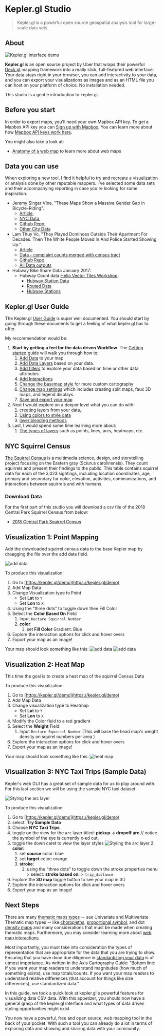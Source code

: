 # Kepler.gl Studio

> Kepler.gl is a powerful open source geospatial analysis tool for large-scale data sets.

## About

![Kepler.gl interface demo](https://d1a3f4spazzrp4.cloudfront.net/kepler.gl/website/hero/kepler.gl-contours.png)

**Kepler.gl** is an open source project by Uber that wraps their powerful [Deck.gl](https://deck.gl) mapping framework into a really slick, full-featured web interface. Your data stays right in your browser, you can add interactivity to your data, and you can export your visualizations as images and as an HTML file you can host on your platform of choice. No installation needed. 

This studio is a gentle introduction to kepler.gl.

## Before you start

In order to export maps, you'll need your own Mapbox API key. To get a Mapbox API key you can [Sign up with Mapbox](https://www.mapbox.com/). You can learn more about how [Mapbox API keys work here](https://docs.mapbox.com/help/how-mapbox-works/access-tokens/).

You might also take a look at:
* [Anatomy of a web map](http://maptime.io/anatomy-of-a-web-map/#0) to learn more about web maps

## Data you can use

When exploring a new tool, I find it helpful to try and recreate a visualization or analysis done by other reputable mappers. I've selected some data sets and their accompanying reporting in case you're looking for some inspiration.

* Jeremy Singer Vine, "These Maps Show a Massive Gender Gap in Bicycle-Riding". 
  * [Article](https://www.buzzfeed.com/jsvine/these-maps-show-a-massive-gender-gap-in-bicycle-riding), 
  * [NYC Data](https://raw.githubusercontent.com/BuzzFeedNews/2014-06-bikeshare-gender-maps/master/html/data/nyc.geojson), 
  * [Github Repo](https://github.com/BuzzFeedNews/2014-06-bikeshare-gender-maps), 
  * [Other City Data](https://github.com/BuzzFeedNews/2014-06-bikeshare-gender-maps/tree/master/html/data)
* Lam Thuy Vo, "They Played Dominoes Outside Their Apartment For Decades. Then The White People Moved In And Police Started Showing Up.".
  * [Article](https://www.buzzfeednews.com/article/lamvo/gentrification-complaints-311-new-york)
  * [Data - complaint counts merged with census tract](https://raw.githubusercontent.com/BuzzFeedNews/2018-06-nyc-311-complaints-and-gentrification/master/output/merged_complaints_final.json)
  * [Github Repo](https://github.com/BuzzFeedNews/2018-06-nyc-311-complaints-and-gentrification)
  * [All Data outputs](https://github.com/BuzzFeedNews/2018-06-nyc-311-complaints-and-gentrification/tree/master/output)
* Hubway Bike Share Data January 2017:
  * Hubway Count data [Hello Vector Tiles Workshop](https://github.com/joeyklee/hello-vector-tiles):
    * [Hubway Station Data](https://raw.githubusercontent.com/joeyklee/hello-vector-tiles/master/data/201701-hubway-tripdata-counts.csv)
    * [Routed Data](https://github.com/joeyklee/hello-vector-tiles/blob/master/data/201701_hubway_routes_all.geojson)
    * [Hubway Stations](https://github.com/joeyklee/hello-vector-tiles/blob/master/data/hubway_Stations_201606.geojson)


## Kepler.gl User Guide

The Kepler.gl [User Guide](https://github.com/keplergl/kepler.gl/blob/master/docs/user-guides/a-introduction.md) is super well documented. You should start by going through these documents to get a feeling of what kepler.gl has to offer.

My recommendation would be:
1. **Start by getting a feel for the data driven Workflow**. The [Getting started](https://github.com/keplergl/kepler.gl/blob/master/docs/user-guides/j-get-started.md) guide will walk you through how to:
   1. [Add Data](https://github.com/keplergl/kepler.gl/blob/master/docs/user-guides/b-kepler-gl-workflow/a-add-data-to-the-map.md) to your map
   2. [Add Data Layers](https://github.com/keplergl/kepler.gl/blob/master/docs/user-guides/b-kepler-gl-workflow/b-add-data-layers/a-adding-data-layers.md) based on your data.
   3. [Add filters](https://github.com/keplergl/kepler.gl/blob/master/docs/user-guides/e-filters.md) to explore your data based on time or other data attributes.
   4. [Add Interactions](https://github.com/keplergl/kepler.gl/blob/master/docs/user-guides/g-interactions.md)
   5. [Change the basemap style](https://github.com/keplergl/kepler.gl/blob/master/docs/user-guides/f-map-styles.md) for more custom cartography
   6. [Change map settings](https://github.com/keplergl/kepler.gl/blob/master/docs/user-guides/m-map-settings.md) which includes creating split maps, faux 3D maps, and legend displays.
   7. [Save and export your map](https://github.com/keplergl/kepler.gl/blob/master/docs/user-guides/k-save-and-export.md)
2. Next I would explore on a deeper level what you can do with: 
   1. [creating layers from your data](https://github.com/keplergl/kepler.gl/blob/master/docs/user-guides/b-kepler-gl-workflow/b-add-data-layers/b-create-a-layer.md),  
   2. [Using colors to style data](https://github.com/keplergl/kepler.gl/blob/master/docs/user-guides/l-color-attributes.md)
   3. [layer blending methods](https://github.com/keplergl/kepler.gl/blob/master/docs/user-guides/b-kepler-gl-workflow/b-add-data-layers/d-blend-and-rearrange-layers.md)
3. Last, I would spend some time learning more about:
   1. [The types of layers](https://github.com/keplergl/kepler.gl/blob/master/docs/user-guides/a-introduction.md#types-of-layers) such as points, lines, arcs, heatmaps, etc.


## NYC Squirrel Census 

[The Squirrel Census](https://www.thesquirrelcensus.com/) is a multimedia science, design, and storytelling project focusing on the Eastern gray (Sciurus carolinensis). They count squirrels and present their findings to the public. This table contains squirrel data for each of the 3,023 sightings, including location coordinates, age, primary and secondary fur color, elevation, activities, communications, and interactions between squirrels and with humans.

### Download Data

For the first part of this studio you will download a csv file of the 2018 Central Park Squirrel Census from below:
* [2018 Central Park Squirrel Census](https://data.cityofnewyork.us/Environment/2018-Central-Park-Squirrel-Census-Squirrel-Data/vfnx-vebw)


## Visualization 1: Point Mapping

Add the downloaded squirrel census data to the base Kepler map by draagging the file over the add data field.

![add data](../../../images/add_data.png "DATA")


To produce this visualization:
1. Go to [https://kepler.gl/demo](https://kepler.gl/demo)
2. Add Map Data
3. Change Visualization type to Point
    * Set **Lat** to `Y`
    * Set **Lon** to `X`
4. Using the "three dots" to toggle down thee Fill Color
5. Select the **Color Based On** Field
   1. Input `Hectare Squirrel Number`
   2. **color**:
      1. set **Fill Color** Gradient: Blue
7. Explore the interaction options for click and hover overs
8. Export your map as an image!


Your map should look something like this:
![add data](../../../images/kepler_point1.png)
![add data](../../../images/kepler_point2.png)


## Visualization 2: Heat Map

This time the goal is to create a heat map of the squirrel Census Data

To produce this visualization:
1. Go to [https://kepler.gl/demo](https://kepler.gl/demo)
2. Add Map Data
3. Change visualization type to Heatmap
    * Set **Lat** to `Y`
    * Set **Lon** to `X`
4. Modify the Color field to a red gradient
5. Select the **Weight** Field
   1. Input `Hectare Squirrel Number` (This will base the head map's weight density on squirel numbers per area )
7. Explore the interaction options for click and hover overs
8. Export your map as an image!

Your map should look something like this:
![heat map](../../../images/kepler_heat.png)


## Visualization 3: NYC Taxi Trips (Sample Data)

Kepler's web GUI has a great set of sample data for us to play around with. For this last section we will be using the sample NYC taxi dataset.

![Styling the arc layer](../../../images/taxi.png)

To produce this visualization:
1. Go to [https://kepler.gl/demo](https://kepler.gl/demo)
2. select: **Try Sample Data**
3. Choose **NYC Taxi Trips**
4. toggle on the view for the `arc` layer titled: **pickup -> dropoff arc** // notice the symbol of the eye is currently x-ed out.
5. toggle the down caret to view the layer styles
   ![Styling the arc layer](../../../images/taxi_arc.png)
   2. **color**:
      1. set **source** color: blue
      2. set **target** color: orange
   3. **stroke**:
      1. using the "three dots" to toggle down the stroke properties menu > select: **stroke based on**: > `trip_distance`
6. Explore the **3D map** toggle button to see your map in 3D 
7. Explore the interaction options for click and hover overs
8. Export your map as an image!





## Next Steps

There are many [thematic maps types](https://www.axismaps.com/guide/) -- see Univariate and Multivariate Thematic map types -- like [choropleths](https://www.axismaps.com/guide/univariate/choropleth/), [proportional symbol](https://www.axismaps.com/guide/univariate/proportional-symbols/), and dot [density maps](https://www.axismaps.com/guide/univariate/dot-density/) and many considerations that must be made when creating thematic maps. Furthermore, you may consider learning more about [web map interactions](https://www.axismaps.com/guide/web/map-interaction/). 

Most importantly, you must take into consideration the types of representation that are appropriate for the data that you are trying to show. Ensuring that you have done due diligence in [standardizing your data](https://www.axismaps.com/guide/data/standardizing-data/) is of utmost importance. As written in the Axis Cartography Guide: "Bottom line: If you want your map readers to understand magnitudes (how much of something exists), use map totals/counts. If you want your map readers to understand relative differences (that account for things like size differences), use standardized data."

In this guide, we took a quick look at kepler.gl's powerful features for visualizing data CSV data. With this appetizer, you should now have a general grasp of the kepler.gl interface and what types of data driven styling opportunities might exist. 

You now have a powerful, free and open source, web mapping tool in the back of your pocket. With such a tool you can already do a lot in terms of exploring data and showing and sharing data with your community. 


